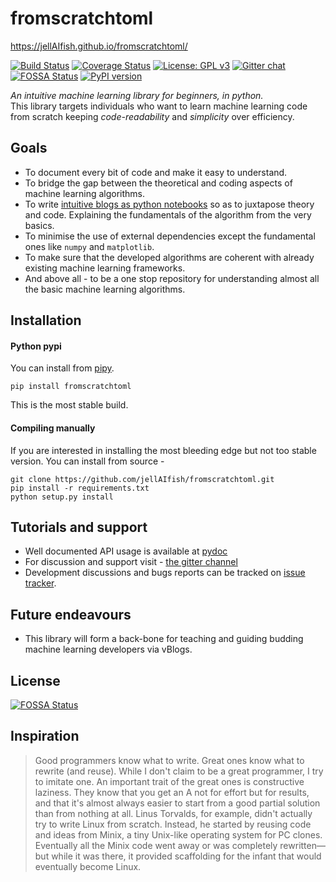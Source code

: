# fromscratchtoml
https://jellAIfish.github.io/fromscratchtoml/

[![Build Status](https://travis-ci.org/jellAIfish/fromscratchtoml.svg?branch=master)](https://travis-ci.org/jellAIfish/fromscratchtoml)
[![Coverage Status](https://coveralls.io/repos/github/jellAIfish/fromscratchtoml/badge.svg?branch=master)](https://coveralls.io/github/jellAIfish/fromscratchtoml?branch=master)
[![License: GPL v3](https://img.shields.io/badge/License-GPL%20v3-blue.svg)](https://www.gnu.org/licenses/gpl-3.0)
[![Gitter chat](https://badges.gitter.im/gitterHQ/gitter.png)](https://gitter.im/jellAIfish/from-scratch-to-ml)
[![FOSSA Status](https://app.fossa.io/api/projects/git%2Bgithub.com%2FjellAIfish%2Ffromscratchtoml.svg?type=shield)](https://app.fossa.io/projects/git%2Bgithub.com%2FjellAIfish%2Ffromscratchtoml?ref=badge_shield)
[![PyPI version](https://badge.fury.io/py/fromscratchtoml.svg)](https://badge.fury.io/py/fromscratchtoml)


*An intuitive machine learning library for beginners, in python.*  
This library targets individuals who want to learn machine learning code from scratch keeping _code-readability_ and _simplicity_ over efficiency.

## Goals
 - To document every bit of code and make it easy to understand.
 - To bridge the gap between the theoretical and coding aspects of machine learning algorithms.
 - To write [intuitive blogs as python notebooks](https://jellaifish.github.io/fromscratchtoml/showroom/) so as to juxtapose theory and code. Explaining the fundamentals of the algorithm from the very basics.  
 - To minimise the use of external dependencies except the fundamental ones like `numpy` and `matplotlib`.
 - To make sure that the developed algorithms are coherent with already existing machine learning frameworks.
 - And above all - to be a one stop repository for understanding almost all the basic machine learning algorithms.

## Installation
#### Python pypi <a name="pypi"></a>
You can install from [pipy](https://pypi.org/project/fromscratchtoml/).

    pip install fromscratchtoml

This is the most stable build.


#### Compiling manually <a name="manual"></a>
If you are interested in installing the most bleeding edge but not too stable version. You can install
from source -  


    git clone https://github.com/jellAIfish/fromscratchtoml.git
    pip install -r requirements.txt  
    python setup.py install

## Tutorials and support
* Well documented API usage is available at [pydoc](https://www.pydoc.io/pypi/fromscratchtoml-0.0.1/)
* For discussion and support visit - [the gitter channel](https://gitter.im/jellAIfish/from-scratch-to-ml)
* Development discussions and bugs reports can be tracked on [issue tracker](https://github.com/jellAIfish/fromscratchtoml/issues).

## Future endeavours
* This library will form a back-bone for teaching and guiding budding machine learning developers via vBlogs.


## License
[![FOSSA Status](https://app.fossa.io/api/projects/git%2Bgithub.com%2FjellAIfish%2Ffromscratchtoml.svg?type=large)](https://app.fossa.io/projects/git%2Bgithub.com%2FjellAIfish%2Ffromscratchtoml?ref=badge_large)

## Inspiration
> Good programmers know what to write. Great ones know what to rewrite (and reuse).
While I don't claim to be a great programmer, I try to imitate one. An important trait of the great ones is constructive laziness. They know that you get an A not for effort but for results, and that it's almost always easier to start from a good partial solution than from nothing at all.
Linus Torvalds, for example, didn't actually try to write Linux from scratch. Instead, he started by reusing code and ideas from Minix, a tiny Unix-like operating system for PC clones. Eventually all the Minix code went away or was completely rewritten—but while it was there, it provided scaffolding for the infant that would eventually become Linux.

